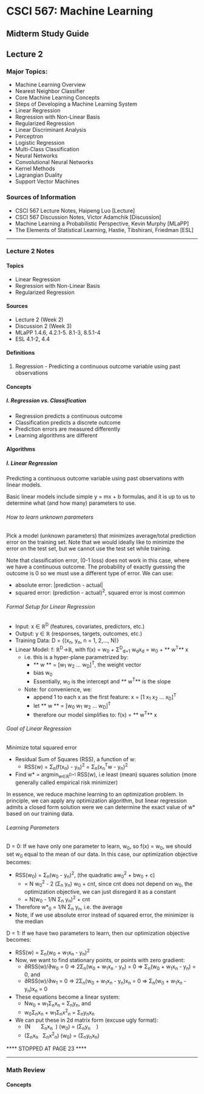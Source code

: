# CSCI 567: Machine Learning
## Midterm Study Guide
## Lecture 2

### Major Topics:
  - Machine Learning Overview
  - Nearest Neighbor Classifier
  - Core Machine Learning Concepts
  - Steps of Developing a Machine Learning System
  - Linear Regression
  - Regression with Non-Linear Basis
  - Regularized Regression
  - Linear Discriminant Analysis
  - Perceptron
  - Logistic Regression
  - Multi-Class Classification
  - Neural Networks
  - Convolutional Neural Networks
  - Kernel Methods
  - Lagrangian Duality
  - Support Vector Machines

### Sources of Information
  - CSCI 567 Lecture Notes, Haipeng Luo [Lecture]
  - CSCI 567 Discussion Notes, Victor Adamchik [Discussion]
  - Machine Learning a Probabilistic Perspective, Kevin Murphy [MLaPP]
  - The Elements of Statistical Learning, Hastie, Tibshirani, Friedman [ESL]

---

### Lecture 2 Notes

#### Topics
  - Linear Regression
  - Regression with Non-Linear Basis
  - Regularized Regression

#### Sources
  - Lecture 2 (Week 2)
  - Discussion 2 (Week 3)
  - MLaPP 1.4.6, 4.2.1-5. 8.1-3, 8.5.1-4
  - ESL 4.1-2, 4.4

#### Definitions
  1. Regression
    - Predicting a continuous outcome variable using past observations

#### Concepts

##### I. Regression vs. Classification
  - Regression predicts a continuous outcome
  - Classification predicts a discrete outcome
  - Prediction errors are measured differently
  - Learning algorithms are different

#### Algorithms

##### I. Linear Regression
  Predicting a continuous outcome variable using past observations with linear models.

  Basic linear models include simple y = mx + b formulas, and it is up to us to determine what (and how many) parameters to use.

###### How to learn unknown parameters
  Pick a model (unknown parameters) that minimizes average/total prediction error on the training set. Note that we would ideally like to minimize the error on the test set, but we cannot use the test set while training.

  Note that classification error, (0-1 loss) does not work in this case, where we have a continuous outcome. The probability of exactly guessing the outcome is 0 so we must use a different type of error. We can use:
  - absolute error: |prediction - actual|
  - squared error: (prediction - actual)<sup>2</sup>, squared error is most common

###### Formal Setup for Linear Regression
  - Input: x ∈ ℝ<sup>D</sup> (features, covariates, predictors, etc.)
  - Output: y ∈ ℝ (responses, targets, outcomes, etc.)
  - Training Data: D = {(x<sub>n</sub>, y<sub>n</sub>, n = 1, 2,..., N)}
  - Linear Model: f: ℝ<sup>D</sup>→ℝ, with f(x) = w<sub>0</sub> + Σ<sup>D</sup><sub>d=1</sub> w<sub>d</sub>x<sub>d</sub> = w<sub>0</sub> + ** w<sup>T</sup>** x
    - i.e. this is a hyper-plane parametrized by:
      - ** w ** = [w<sub>1</sub> w<sub>2</sub> ... w<sub>D</sub>]<sup>T</sup>, the weight vector
      - bias w<sub>0</sub>
      - Essentially, w<sub>0</sub> is the intercept and  ** w<sup>T</sup>** is the slope
    - Note: for convenience, we:
      - append 1 to each x as the first feature: x = [1 x<sub>1</sub> x<sub>2</sub> ... x<sub>D</sub>]<sup>T</sup>
      - let ** w ** = [w<sub>0</sub> w<sub>1</sub> w<sub>2</sub> ... w<sub>D</sub>]<sup>T</sup>
      - therefore our model simplifies to: f(x) = ** w<sup>T</sup>** x

###### Goal of Linear Regression
Minimize total squared error
  - Residual Sum of Squares (RSS), a function of w:
    - RSS(w) = Σ<sub>n</sub>(f(x<sub>n</sub>) - y<sub>n</sub>)<sup>2</sup> = Σ<sub>n</sub>(x<sub>n</sub><sup>T</sup>w - y<sub>n</sub>)<sup>2</sup>
  - Find w* = argmin<sub>w∈ℝ<sup>D+1</sup></sub> RSS(w), i.e least (mean) squares solution (more generally called empirical risk minimizer)

In essence, we reduce machine learning to an optimization problem. In principle, we can apply any optimization algorithm, but linear regression admits a closed form solution were we can determine the exact value of w* based on our training data.

###### Learning Parameters
D = 0: If we have only one parameter to learn, w<sub>0</sub>, so f(x) = w<sub>0</sub>, we should set w<sub>0</sub> equal to the mean of our data. In this case, our optimization objective becomes:
  - RSS(w<sub>0</sub>) = Σ<sub>n</sub>(w<sub>0</sub> - y<sub>n</sub>)<sup>2</sup>, (the quadratic aw<sub>0</sub><sup>2</sup> + bw<sub>0</sub> + c)
    - = N w<sub>0</sub><sup>2</sup> - 2 (Σ<sub>n</sub> y<sub>n</sub>) w<sub>0</sub> + cnt, since cnt does not depend on w<sub>0</sub>, the optimization objective, we can just disregard it as a constant
    - = N(w<sub>0</sub> - 1/N Σ<sub>n</sub> y<sub>n</sub>)<sup>2</sup> + cnt
  - Therefore w*<sub>0</sub> = 1/N Σ<sub>n</sub> y<sub>n</sub>, i.e. the average
  - Note, if we use absolute error instead of squared error, the minimizer is the median

D = 1: If we have two parameters to learn, then our optimization objective becomes:
  - RSS(w) = Σ<sub>n</sub>(w<sub>0</sub> + w<sub>1</sub>x<sub>n</sub> - y<sub>n</sub>)<sup>2</sup>
  - Now, we want to find stationary points, or points with zero gradient:
    - ∂RSS(w)/∂w<sub>0</sub> = 0 ⇒ 2Σ<sub>n</sub>(w<sub>0</sub> + w<sub>1</sub>x<sub>n</sub> - y<sub>n</sub>) = 0 ⇒ Σ<sub>n</sub>(w<sub>0</sub> + w<sub>1</sub>x<sub>n</sub> - y<sub>n</sub>) = 0, and
    - ∂RSS(w)/∂w<sub>1</sub> = 0 ⇒ 2Σ<sub>n</sub>(w<sub>0</sub> + w<sub>1</sub>x<sub>n</sub> - y<sub>n</sub>)x<sub>n</sub> = 0 ⇒ Σ<sub>n</sub>(w<sub>0</sub> + w<sub>1</sub>x<sub>n</sub> - y<sub>n</sub>)x<sub>n</sub> = 0
  - These equations become a linear system:
    - Nw<sub>0</sub> + w<sub>1</sub>Σ<sub>n</sub>x<sub>n</sub> = Σ<sub>n</sub>y<sub>n</sub>, and
    - w<sub>0</sub>Σ<sub>n</sub>x<sub>n</sub> + w<sub>1</sub>Σ<sub>n</sub>x<sup>2</sup><sub>n</sub> = Σ<sub>n</sub>y<sub>n</sub>x<sub>n</sub>
  - We can put these in 2d matrix form (excuse ugly format):
    - (N &nbsp; &nbsp; &nbsp; Σ<sub>n</sub>x<sub>n</sub> &nbsp;)  (w<sub>0</sub>) = (Σ<sub>n</sub>y<sub>n</sub> &nbsp; &nbsp;)
    - (Σ<sub>n</sub>x<sub>n</sub> &nbsp; Σ<sub>n</sub>x<sup>2</sup><sub>n</sub>) (w<sub>0</sub>) = (Σ<sub>n</sub>y<sub>n</sub>x<sub>n</sub>)

**** STOPPED AT PAGE 23 ****


---

### Math Review

#### Concepts
